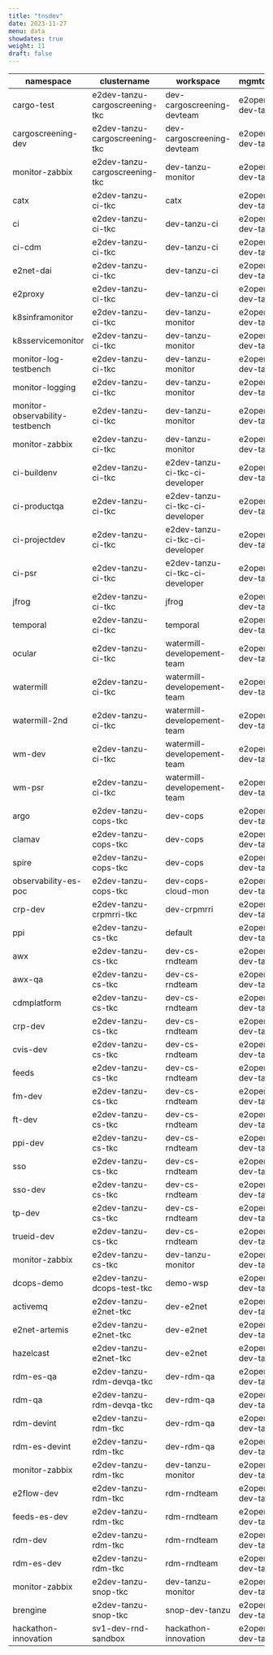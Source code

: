 ```yaml
---
title: "tnsdev"
date: 2023-11-27
menu: data
showdates: true
weight: 11
draft: false
---
```

<!--more-->
| namespace                       | clustername                    | workspace                       | mgmtcluster      |
| ------------------------------- | ------------------------------ | ------------------------------- | ---------------- |
| cargo-test                      | e2dev-tanzu-cargoscreening-tkc | dev-cargoscreening-devteam      | e2open-dev-tanzu |
| cargoscreening-dev              | e2dev-tanzu-cargoscreening-tkc | dev-cargoscreening-devteam      | e2open-dev-tanzu |
| monitor-zabbix                  | e2dev-tanzu-cargoscreening-tkc | dev-tanzu-monitor               | e2open-dev-tanzu |
| catx                            | e2dev-tanzu-ci-tkc             | catx                            | e2open-dev-tanzu |
| ci                              | e2dev-tanzu-ci-tkc             | dev-tanzu-ci                    | e2open-dev-tanzu |
| ci-cdm                          | e2dev-tanzu-ci-tkc             | dev-tanzu-ci                    | e2open-dev-tanzu |
| e2net-dai                       | e2dev-tanzu-ci-tkc             | dev-tanzu-ci                    | e2open-dev-tanzu |
| e2proxy                         | e2dev-tanzu-ci-tkc             | dev-tanzu-ci                    | e2open-dev-tanzu |
| k8sinframonitor                 | e2dev-tanzu-ci-tkc             | dev-tanzu-monitor               | e2open-dev-tanzu |
| k8sservicemonitor               | e2dev-tanzu-ci-tkc             | dev-tanzu-monitor               | e2open-dev-tanzu |
| monitor-log-testbench           | e2dev-tanzu-ci-tkc             | dev-tanzu-monitor               | e2open-dev-tanzu |
| monitor-logging                 | e2dev-tanzu-ci-tkc             | dev-tanzu-monitor               | e2open-dev-tanzu |
| monitor-observability-testbench | e2dev-tanzu-ci-tkc             | dev-tanzu-monitor               | e2open-dev-tanzu |
| monitor-zabbix                  | e2dev-tanzu-ci-tkc             | dev-tanzu-monitor               | e2open-dev-tanzu |
| ci-buildenv                     | e2dev-tanzu-ci-tkc             | e2dev-tanzu-ci-tkc-ci-developer | e2open-dev-tanzu |
| ci-productqa                    | e2dev-tanzu-ci-tkc             | e2dev-tanzu-ci-tkc-ci-developer | e2open-dev-tanzu |
| ci-projectdev                   | e2dev-tanzu-ci-tkc             | e2dev-tanzu-ci-tkc-ci-developer | e2open-dev-tanzu |
| ci-psr                          | e2dev-tanzu-ci-tkc             | e2dev-tanzu-ci-tkc-ci-developer | e2open-dev-tanzu |
| jfrog                           | e2dev-tanzu-ci-tkc             | jfrog                           | e2open-dev-tanzu |
| temporal                        | e2dev-tanzu-ci-tkc             | temporal                        | e2open-dev-tanzu |
| ocular                          | e2dev-tanzu-ci-tkc             | watermill-developement-team     | e2open-dev-tanzu |
| watermill                       | e2dev-tanzu-ci-tkc             | watermill-developement-team     | e2open-dev-tanzu |
| watermill-2nd                   | e2dev-tanzu-ci-tkc             | watermill-developement-team     | e2open-dev-tanzu |
| wm-dev                          | e2dev-tanzu-ci-tkc             | watermill-developement-team     | e2open-dev-tanzu |
| wm-psr                          | e2dev-tanzu-ci-tkc             | watermill-developement-team     | e2open-dev-tanzu |
| argo                            | e2dev-tanzu-cops-tkc           | dev-cops                        | e2open-dev-tanzu |
| clamav                          | e2dev-tanzu-cops-tkc           | dev-cops                        | e2open-dev-tanzu |
| spire                           | e2dev-tanzu-cops-tkc           | dev-cops                        | e2open-dev-tanzu |
| observability-es-poc            | e2dev-tanzu-cops-tkc           | dev-cops-cloud-mon              | e2open-dev-tanzu |
| crp-dev                         | e2dev-tanzu-crpmrri-tkc        | dev-crpmrri                     | e2open-dev-tanzu |
| ppi                             | e2dev-tanzu-cs-tkc             | default                         | e2open-dev-tanzu |
| awx                             | e2dev-tanzu-cs-tkc             | dev-cs-rndteam                  | e2open-dev-tanzu |
| awx-qa                          | e2dev-tanzu-cs-tkc             | dev-cs-rndteam                  | e2open-dev-tanzu |
| cdmplatform                     | e2dev-tanzu-cs-tkc             | dev-cs-rndteam                  | e2open-dev-tanzu |
| crp-dev                         | e2dev-tanzu-cs-tkc             | dev-cs-rndteam                  | e2open-dev-tanzu |
| cvis-dev                        | e2dev-tanzu-cs-tkc             | dev-cs-rndteam                  | e2open-dev-tanzu |
| feeds                           | e2dev-tanzu-cs-tkc             | dev-cs-rndteam                  | e2open-dev-tanzu |
| fm-dev                          | e2dev-tanzu-cs-tkc             | dev-cs-rndteam                  | e2open-dev-tanzu |
| ft-dev                          | e2dev-tanzu-cs-tkc             | dev-cs-rndteam                  | e2open-dev-tanzu |
| ppi-dev                         | e2dev-tanzu-cs-tkc             | dev-cs-rndteam                  | e2open-dev-tanzu |
| sso                             | e2dev-tanzu-cs-tkc             | dev-cs-rndteam                  | e2open-dev-tanzu |
| sso-dev                         | e2dev-tanzu-cs-tkc             | dev-cs-rndteam                  | e2open-dev-tanzu |
| tp-dev                          | e2dev-tanzu-cs-tkc             | dev-cs-rndteam                  | e2open-dev-tanzu |
| trueid-dev                      | e2dev-tanzu-cs-tkc             | dev-cs-rndteam                  | e2open-dev-tanzu |
| monitor-zabbix                  | e2dev-tanzu-cs-tkc             | dev-tanzu-monitor               | e2open-dev-tanzu |
| dcops-demo                      | e2dev-tanzu-dcops-test-tkc     | demo-wsp                        | e2open-dev-tanzu |
| activemq                        | e2dev-tanzu-e2net-tkc          | dev-e2net                       | e2open-dev-tanzu |
| e2net-artemis                   | e2dev-tanzu-e2net-tkc          | dev-e2net                       | e2open-dev-tanzu |
| hazelcast                       | e2dev-tanzu-e2net-tkc          | dev-e2net                       | e2open-dev-tanzu |
| rdm-es-qa                       | e2dev-tanzu-rdm-devqa-tkc      | dev-rdm-qa                      | e2open-dev-tanzu |
| rdm-qa                          | e2dev-tanzu-rdm-devqa-tkc      | dev-rdm-qa                      | e2open-dev-tanzu |
| rdm-devint                      | e2dev-tanzu-rdm-tkc            | dev-rdm-qa                      | e2open-dev-tanzu |
| rdm-es-devint                   | e2dev-tanzu-rdm-tkc            | dev-rdm-qa                      | e2open-dev-tanzu |
| monitor-zabbix                  | e2dev-tanzu-rdm-tkc            | dev-tanzu-monitor               | e2open-dev-tanzu |
| e2flow-dev                      | e2dev-tanzu-rdm-tkc            | rdm-rndteam                     | e2open-dev-tanzu |
| feeds-es-dev                    | e2dev-tanzu-rdm-tkc            | rdm-rndteam                     | e2open-dev-tanzu |
| rdm-dev                         | e2dev-tanzu-rdm-tkc            | rdm-rndteam                     | e2open-dev-tanzu |
| rdm-es-dev                      | e2dev-tanzu-rdm-tkc            | rdm-rndteam                     | e2open-dev-tanzu |
| monitor-zabbix                  | e2dev-tanzu-snop-tkc           | dev-tanzu-monitor               | e2open-dev-tanzu |
| brengine                        | e2dev-tanzu-snop-tkc           | snop-dev-tanzu                  | e2open-dev-tanzu |
| hackathon-innovation            | sv1-dev-rnd-sandbox            | hackathon-innovation            | e2open-dev-tanzu |
